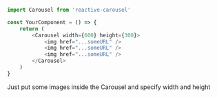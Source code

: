 ```javascript
import Carousel from 'reactive-carousel'

const YourComponent = () => {
    return (
        <Carousel width={600} height={300}>
            <img href="...someURL" />
            <img href="...someURL" />
            <img href="...someURL" />
        </Carousel>
    )
}
```

Just put some images inside the Carousel and specify width and height

